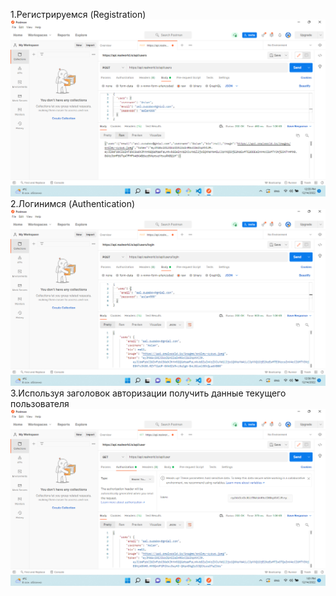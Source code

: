 1.Регистрируемся (Registration)
![REGISTRATION!](images/registration.png)
2.Логинимся (Authentication)
![AUTHENTICATION!](images/login.png)
3.Используя заголовок авторизации получить данные текущего пользователя
![GETUSER!](images/getUser.png)
